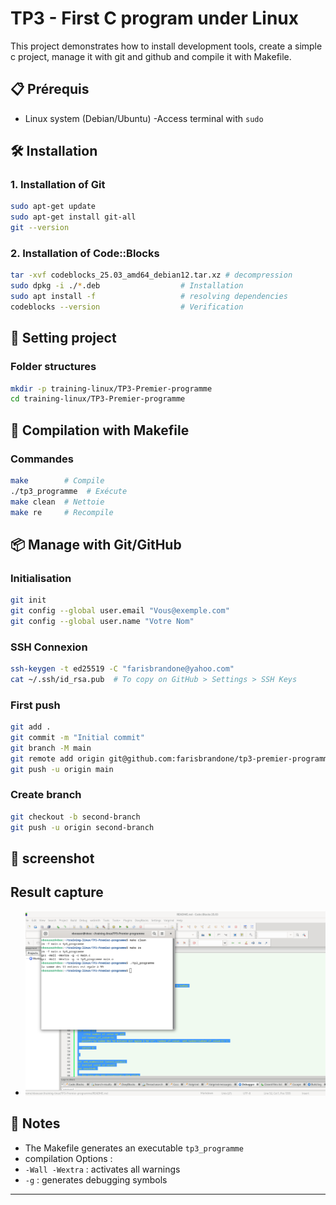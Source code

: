# TP3 - First C program under Linux

This project demonstrates how to install development tools, create a simple c project, manage it with git and github and compile it with Makefile.

## 📋 Prérequis
- Linux system (Debian/Ubuntu)
-Access terminal with `sudo`

## 🛠️ Installation

### 1. Installation of Git
```bash
sudo apt-get update
sudo apt-get install git-all
git --version
```

### 2. Installation of Code::Blocks
```bash
tar -xvf codeblocks_25.03_amd64_debian12.tar.xz # decompression
sudo dpkg -i ./*.deb                  # Installation
sudo apt install -f                   # resolving dependencies
codeblocks --version                  # Verification
```

## 🚀 Setting project

### Folder structures
```bash
mkdir -p training-linux/TP3-Premier-programme
cd training-linux/TP3-Premier-programme
```

## 🔧 Compilation with Makefile

### Commandes
```bash
make        # Compile
./tp3_programme  # Exécute
make clean  # Nettoie
make re     # Recompile
```

## 📦 Manage with Git/GitHub

### Initialisation
```bash
git init
git config --global user.email "Vous@exemple.com"
git config --global user.name "Votre Nom"
```

### SSH Connexion
```bash
ssh-keygen -t ed25519 -C "farisbrandone@yahoo.com"
cat ~/.ssh/id_rsa.pub  # To copy on GitHub > Settings > SSH Keys
```

### First push
```bash
git add .
git commit -m "Initial commit"
git branch -M main
git remote add origin git@github.com:farisbrandone/tp3-premier-programme.git
git push -u origin main
```

### Create branch
```bash
git checkout -b second-branch
git push -u origin second-branch
```

## 📸 screenshot

## Result capture
- ![Main Branch result compile](./image/capture/result-main.png)

## 📝 Notes
- The Makefile generates an executable `tp3_programme`
-  compilation Options :
  - `-Wall -Wextra` : activates all warnings
  - `-g` : generates debugging symbols

---





